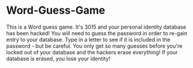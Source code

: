 # Word-Guess-Game
This is a Word guess game. It's 3015 and your personal identity database has been hacked! You will need to guess the password in order to re-gain entry to your database. Type in a letter to see if it is included in the password - but be careful. You only get so many guesses before you're locked out of your database and the hackers erase everything! If your database is erased, you lose your identity!
